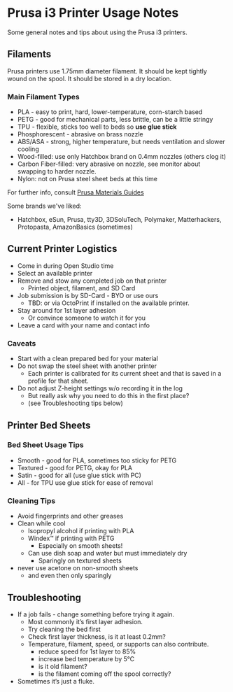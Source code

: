
# Prusa i3 Printer Usage Notes

Some general notes and tips about using the Prusa i3 printers.

## Filaments

Prusa printers use 1.75mm diameter filament.
It should be kept tightly wound on the spool. 
It should be stored in a dry location.

### Main Filament Types

  - PLA - easy to print, hard, lower-temperature, corn-starch based
  - PETG - good for mechanical parts, less brittle, can be a little stringy
  - TPU - flexible, sticks too well to beds so **use glue stick** 
  - Phosphorescent - abrasive on brass nozzle
  - ABS/ASA - strong, higher temperature, but needs ventilation and slower cooling
  - Wood-filled: use only Hatchbox brand on 0.4mm nozzles (others clog it)
  - Carbon Fiber-filled: very abrasive on nozzle, see monitor about swapping to harder nozzle.
  - Nylon: not on Prusa steel sheet beds at this time

For further info, consult [Prusa Materials Guides](https://help.prusa3d.com/category/material-guide_220)

Some brands we've liked:
  - Hatchbox, eSun, Prusa, tty3D, 3DSoluTech, Polymaker, Matterhackers, Protopasta, AmazonBasics (sometimes)

## Current Printer Logistics

  - Come in during Open Studio time
  - Select an available printer
  - Remove and stow any completed job on that printer
    - Printed object, filament, and SD Card
  - Job submission is by SD-Card - BYO or use ours
    - TBD: or via OctoPrint if installed on the available printer.
  - Stay around for 1st layer adhesion
    - Or convince someone to watch it for you
  - Leave a card with your name and contact info

### Caveats

  - Start with a clean prepared bed for your material
  - Do not swap the steel sheet with another printer 
     - Each printer is calibrated for its current sheet and that is saved in a profile for that sheet. 
  - Do not adjust Z-height settings w/o recording it in the log
     - But really ask why you need to do this in the first place?
     - (see Troubleshooting tips below)

## Printer Bed Sheets 

### Bed Sheet Usage Tips

  - Smooth - good for PLA, sometimes too sticky for PETG
  - Textured - good for PETG, okay for PLA
  - Satin - good for all (use glue stick with PC)
  - All - for TPU use glue stick for ease of removal

### Cleaning Tips

  - Avoid fingerprints and other greases
  - Clean while cool
     - Isopropyl alcohol if printing with PLA
     - Windex™ if printing with PETG 
        - Especially on smooth sheets!
     - Can use dish soap and water but must immediately dry
       - Sparingly on textured sheets
  - never use acetone on non-smooth sheets
     - and even then only sparingly

## Troubleshooting

  - If a job fails - change something before trying it again.
    - Most commonly it’s first layer adhesion.
    - Try cleaning the bed first
    - Check first layer thickness, is it at least 0.2mm? 
    - Temperature, filament, speed, or supports can also contribute.
      - reduce speed for 1st layer to 85%
      - increase bed temperature by 5°C
      - is it old filament?
      - is the filament coming off the spool correctly?
  - Sometimes it’s just a fluke.
